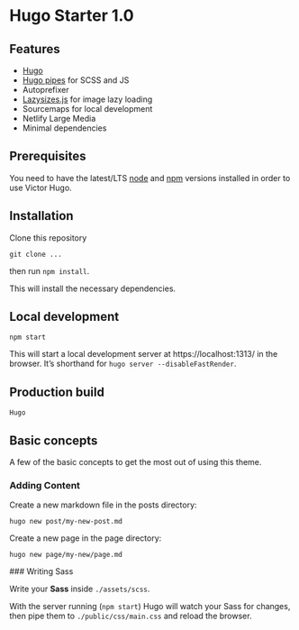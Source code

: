 # Hugo Starter 1.0

## Features

- [Hugo](https://gohugo.io/)
- [Hugo pipes](https://gohugo.io/hugo-pipes/) for SCSS and JS
- Autoprefixer
- [Lazysizes.js](https://github.com/aFarkas/lazysizes) for image lazy loading
- Sourcemaps for local development
- Netlify Large Media
- Minimal dependencies


## Prerequisites

You need to have the latest/LTS [node](https://nodejs.org/en/download/) and [npm](https://www.npmjs.com/get-npm) versions installed in order to use Victor Hugo.

## Installation

Clone this repository 

```
git clone ...
```
then run `npm install`.

This will install the necessary dependencies.

## Local development

```
npm start
```
This will start a local development server at https://localhost:1313/ in the browser. It’s shorthand for `hugo server --disableFastRender`.


## Production build

```
Hugo
```

## Basic concepts

A few of the basic concepts to get the most out of using this theme.

### Adding Content

Create a new markdown file in the posts directory:

```
hugo new post/my-new-post.md
```

Create a new page in the page directory:

```
hugo new page/my-new/page.md
```

### Writing Sass

Write your **Sass** inside `./assets/scss`. 

With the server running (`npm start`) Hugo will watch your Sass for changes, then pipe them to `./public/css/main.css` and reload the browser.


